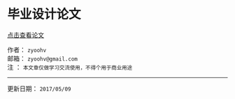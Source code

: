 # 毕业设计论文

[点击查看论文](contents/README.md)

作者： `zyoohv`  
邮箱： `zyoohv@gmail.com`  
注  ： `本文章仅做学习交流使用，不得个用于商业用途`

---

更新日期： `2017/05/09`
